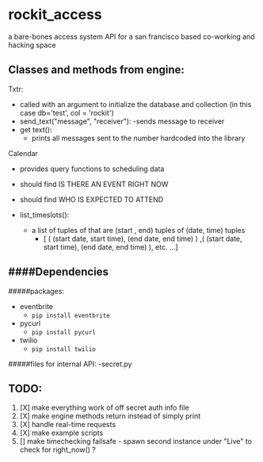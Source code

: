 rockit_access
=============

a bare-bones access system API for a san francisco based co-working and hacking space



Classes and methods from engine:
------------------
Txtr:
- called with an argument to initialize the database and collection (in this case db='test', col = 'rockit')
- send_text("message", "receiver"):
  -sends message to receiver
- get text():
  - prints  all messages sent to the number hardcoded into the library

Calendar
- provides query functions to scheduling data
- should find  IS THERE AN EVENT RIGHT NOW
- should find  WHO IS EXPECTED TO ATTEND

- list_timeslots():
  - a list of tuples of that are (start , end) tuples of (date, time) tuples
    - [ ( (start date,  start time), (end date, end time) ) ,( (start date,  start time), (end date, end time) ), etc. ...]



####Dependencies
------
#####packages:
 - eventbrite
   * `pip install eventbrite`
 - pycurl
   * `pip install pycurl`
 - twilio
   * `pip install twilio`



#####files for internal API:
-secret.py

TODO:
-----
1. [X] make everything work of off secret auth info file
2. [X] make engine methods return instead of simply print
3. [X] handle real-time requests
4. [X] make example scripts
5. [] make timechecking failsafe - spawn second instance under "Live" to check for right_now() ?